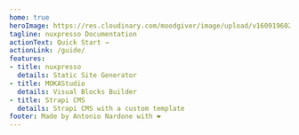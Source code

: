 ```yaml
---
home: true
heroImage: https://res.cloudinary.com/moodgiver/image/upload/v1609196023/layers_big_cc995d26d2.png
tagline: nuxpresso Documentation
actionText: Quick Start →
actionLink: /guide/
features:
- title: nuxpresso
  details: Static Site Generator
- title: MOKAStudio
  details: Visual Blocks Builder
- title: Strapi CMS
  details: Strapi CMS with a custom template
footer: Made by Antonio Nardone with ❤️
---
```

